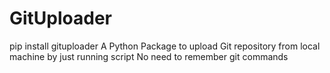 # GitUploader  
pip install gituploader
A Python Package to upload Git repository from local machine by just running script 
No need to remember git commands
